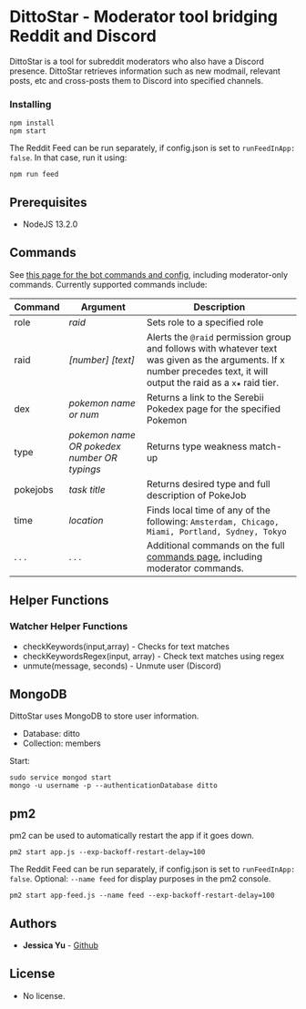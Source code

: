 # DittoStar - Moderator tool bridging Reddit and Discord

DittoStar is a tool for subreddit moderators who also have a Discord presence. DittoStar retrieves information such as new modmail, relevant posts, etc and cross-posts them to Discord into specified channels.

### Installing

    npm install
    npm start

The Reddit Feed can be run separately, if config.json is set to `runFeedInApp: false`. In that case, run it using:
  
    npm run feed

## Prerequisites

* NodeJS 13.2.0

## Commands
See [this page for the bot commands and config](./commands.md), including moderator-only commands. Currently supported commands include: 

| Command | Argument | Description |  
|-|-|-|  
| role | *raid* | Sets role to a specified role |  
| raid | *[number] [text]* | Alerts the `@raid` permission group and follows with whatever text was given as the arguments. If x number precedes text, it will output the raid as a `x★` raid tier. |  
| dex | *pokemon name or num* | Returns a link to the Serebii Pokedex page for the specified Pokemon |   
| type | *pokemon name OR pokedex number OR typings* | Returns type weakness match-up | 
| pokejobs | *task title* | Returns desired type and full description of PokeJob |  
| time | *location* | Finds local time of any of the following: ```Amsterdam, Chicago, Miami, Portland, Sydney, Tokyo``` |  
| . . . | . . . | Additional commands on the full [commands page](./commands.md), including moderator commands. |

## Helper Functions

### Watcher Helper Functions
* checkKeywords(input,array) - Checks for text matches
* checkKeywordsRegex(input, array) - Check text matches using regex
* unmute(message, seconds) - Unmute user (Discord)

## MongoDB
DittoStar uses MongoDB to store user information. 
* Database: ditto
* Collection: members

Start:
```
sudo service mongod start
mongo -u username -p --authenticationDatabase ditto
```

## pm2
pm2 can be used to automatically restart the app if it goes down.  
  
    pm2 start app.js --exp-backoff-restart-delay=100

The Reddit Feed can be run separately, if config.json is set to `runFeedInApp: false`. Optional: `--name feed` for display purposes in the pm2 console.
  
    pm2 start app-feed.js --name feed --exp-backoff-restart-delay=100

## Authors

* **Jessica Yu** - [Github](https://github.com/jessicayyu)
  
## License
  
* No license.


